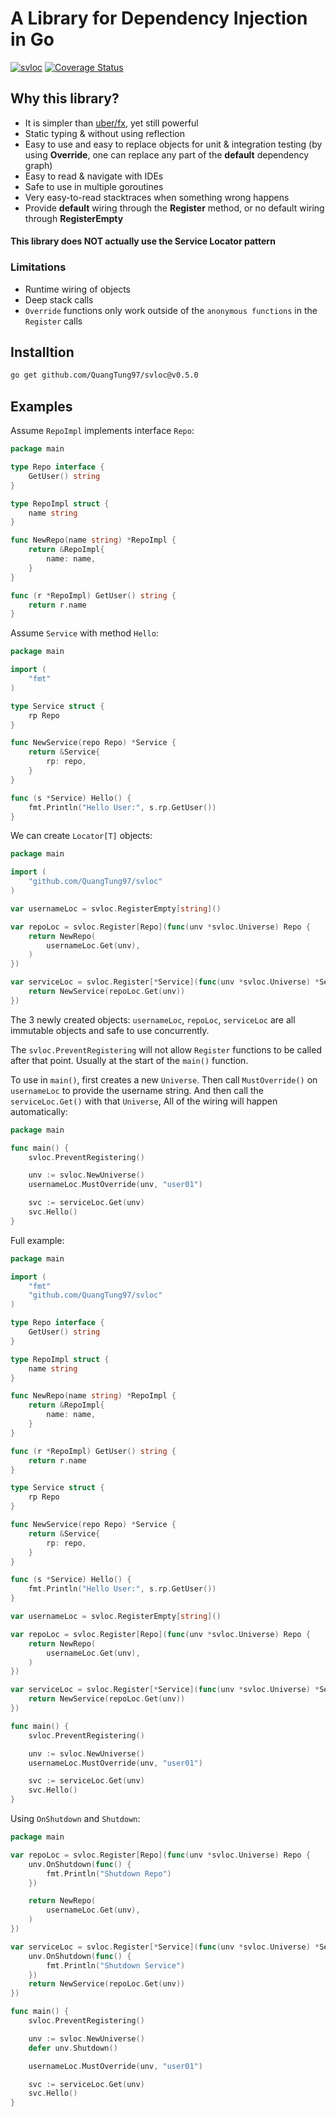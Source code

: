 # A Library for Dependency Injection in Go

[![svloc](https://github.com/QuangTung97/svloc/actions/workflows/go.yml/badge.svg)](https://github.com/QuangTung97/svloc/actions/workflows/go.yml)
[![Coverage Status](https://coveralls.io/repos/github/QuangTung97/svloc/badge.svg?branch=master)](https://coveralls.io/github/QuangTung97/svloc?branch=master)

## Why this library?

* It is simpler than [uber/fx](https://github.com/uber-go/fx), yet still powerful
* Static typing & without using reflection
* Easy to use and easy to replace objects for unit & integration testing (by using **Override**, one can replace any part of the **default** dependency graph)
* Easy to read & navigate with IDEs
* Safe to use in multiple goroutines
* Very easy-to-read stacktraces when something wrong happens
* Provide **default** wiring through the **Register** method, or no default wiring through **RegisterEmpty**

#### This library does NOT actually use the Service Locator pattern

### Limitations

* Runtime wiring of objects
* Deep stack calls
* ``Override`` functions only work outside of the ``anonymous functions`` in the ``Register`` calls
## Installtion

```bash
go get github.com/QuangTung97/svloc@v0.5.0
```

## Examples

Assume ``RepoImpl`` implements interface ``Repo``:

```go
package main

type Repo interface {
	GetUser() string
}

type RepoImpl struct {
	name string
}

func NewRepo(name string) *RepoImpl {
	return &RepoImpl{
		name: name,
	}
}

func (r *RepoImpl) GetUser() string {
	return r.name
}
```

Assume ``Service`` with method ``Hello``:

```go
package main

import (
	"fmt"
)

type Service struct {
	rp Repo
}

func NewService(repo Repo) *Service {
	return &Service{
		rp: repo,
	}
}

func (s *Service) Hello() {
	fmt.Println("Hello User:", s.rp.GetUser())
}
```

We can create ``Locator[T]`` objects:

```go
package main

import (
	"github.com/QuangTung97/svloc"
)

var usernameLoc = svloc.RegisterEmpty[string]()

var repoLoc = svloc.Register[Repo](func(unv *svloc.Universe) Repo {
	return NewRepo(
		usernameLoc.Get(unv),
	)
})

var serviceLoc = svloc.Register[*Service](func(unv *svloc.Universe) *Service {
	return NewService(repoLoc.Get(unv))
})
```

The 3 newly created objects: ``usernameLoc``, ``repoLoc``, ``serviceLoc``
are all immutable objects and safe to use concurrently.

The ``svloc.PreventRegistering`` will not allow ``Register`` functions to be called after that point.
Usually at the start of the ``main()`` function.

To use in ``main()``, first creates a new ``Universe``.
Then call ``MustOverride()`` on ``usernameLoc`` to provide the username string.
And then call the ``serviceLoc.Get()`` with that ``Universe``,
All of the wiring will happen automatically:

```go
package main

func main() {
	svloc.PreventRegistering()

	unv := svloc.NewUniverse()
	usernameLoc.MustOverride(unv, "user01")

	svc := serviceLoc.Get(unv)
	svc.Hello()
}
```

Full example:

```go
package main

import (
	"fmt"
	"github.com/QuangTung97/svloc"
)

type Repo interface {
	GetUser() string
}

type RepoImpl struct {
	name string
}

func NewRepo(name string) *RepoImpl {
	return &RepoImpl{
		name: name,
	}
}

func (r *RepoImpl) GetUser() string {
	return r.name
}

type Service struct {
	rp Repo
}

func NewService(repo Repo) *Service {
	return &Service{
		rp: repo,
	}
}

func (s *Service) Hello() {
	fmt.Println("Hello User:", s.rp.GetUser())
}

var usernameLoc = svloc.RegisterEmpty[string]()

var repoLoc = svloc.Register[Repo](func(unv *svloc.Universe) Repo {
	return NewRepo(
		usernameLoc.Get(unv),
	)
})

var serviceLoc = svloc.Register[*Service](func(unv *svloc.Universe) *Service {
	return NewService(repoLoc.Get(unv))
})

func main() {
	svloc.PreventRegistering()

	unv := svloc.NewUniverse()
	usernameLoc.MustOverride(unv, "user01")

	svc := serviceLoc.Get(unv)
	svc.Hello()
}
```

Using ``OnShutdown`` and ``Shutdown``:

```go
package main

var repoLoc = svloc.Register[Repo](func(unv *svloc.Universe) Repo {
	unv.OnShutdown(func() {
		fmt.Println("Shutdown Repo")
	})

	return NewRepo(
		usernameLoc.Get(unv),
	)
})

var serviceLoc = svloc.Register[*Service](func(unv *svloc.Universe) *Service {
	unv.OnShutdown(func() {
		fmt.Println("Shutdown Service")
	})
	return NewService(repoLoc.Get(unv))
})

func main() {
	svloc.PreventRegistering()

	unv := svloc.NewUniverse()
	defer unv.Shutdown()

	usernameLoc.MustOverride(unv, "user01")

	svc := serviceLoc.Get(unv)
	svc.Hello()
}
```
